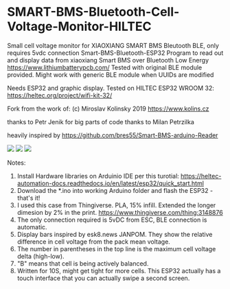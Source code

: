 # SMART-BMS-Bluetooth-Cell-Voltage-Monitor-HILTEC
Small cell voltage monitor for XIAOXIANG SMART BMS Bleutooth BLE, only requires 5vdc connection
Smart-BMS-Bluetooth-ESP32
Program to read out and display data from xiaoxiang Smart BMS over Bluetooth Low Energy
https://www.lithiumbatterypcb.com/
Tested with original BLE module provided. Might work with generic BLE module when UUIDs are modified

Needs ESP32 and graphic display.
Tested on HILTEC ESP32 WROOM 32: https://heltec.org/project/wifi-kit-32/

Fork from the work of: (c) Miroslav Kolinsky 2019 https://www.kolins.cz

thanks to Petr Jenik for big parts of code
thanks to Milan Petrzilka

heavily inspired by https://github.com/bres55/Smart-BMS-arduino-Reader

![](esp32.gif) 
![](esp32.jpg)
![](onboard.jpg)

Notes:

1. Install Hardware libraries on Arduinio IDE per this turotial: https://heltec-automation-docs.readthedocs.io/en/latest/esp32/quick_start.html
2. Download the *.ino into working Arduino folder and flash the ESP32 - that's it!
3. I used this case from Thingiverse. PLA, 15% infill. Extended the longer dimesion by 2% in the print. https://www.thingiverse.com/thing:3148876
4. The only connection required is 5vDC from ESC, BLE connection is automatic.
5. Display bars inspired by esk8.news JANPOM.  They show the relative difference in cell voltage from the pack mean voltage.  
6. The number in parentheses in the top line is the maximum cell voltage delta (high-low).
7. "B" means that cell is being actively balanced.
8. Written for 10S, might get tight for more cells.  This ESP32 actually has a touch interface that you can actually swipe a second screen.  
